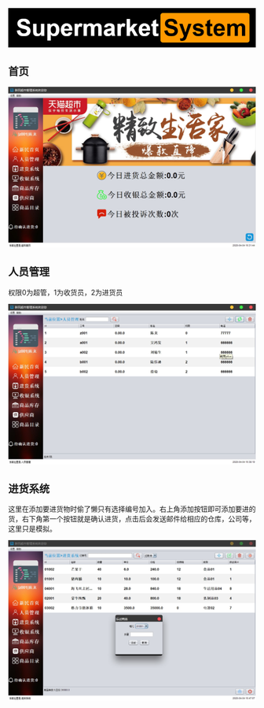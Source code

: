 <div align=center><img src=images/logo.png/></div>

## 首页

<div align=center><img src=images/首页.jpg/></div>

## 人员管理

权限0为超管，1为收货员，2为进货员

<div align=center><img src=images/人员管理.jpg/></div>

## 进货系统

这里在添加要进货物时偷了懒只有选择编号加入。右上角添加按钮即可添加要进的货，右下角第一个按钮就是确认进货，点击后会发送邮件给相应的仓库，公司等，这里只是模拟。

<img src="images/进货系统1.jpg" style="zoom: 50%;" />